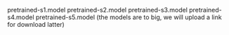 pretrained-s1.model
pretrained-s2.model
pretrained-s3.model
pretrained-s4.model
pretrained-s5.model
(the models are to big, we will upload a link for download latter)
